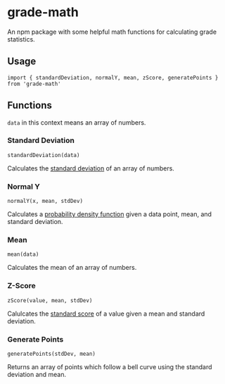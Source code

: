 # grade-math
An npm package with some helpful math functions for calculating grade statistics.

## Usage
`import { standardDeviation, normalY, mean, zScore, generatePoints } from 'grade-math'`

## Functions
`data` in this context means an array of numbers.

### Standard Deviation
`standardDeviation(data)`

Calculates the [standard deviation](https://en.wikipedia.org/wiki/Standard_deviation) of an array of numbers.

### Normal Y
`normalY(x, mean, stdDev)`

Calculates a [probability density function](https://en.wikipedia.org/wiki/Probability_density_function) 
given a data point, mean, and standard deviation.

### Mean
`mean(data)`

Calculates the mean of an array of numbers.

### Z-Score
`zScore(value, mean, stdDev)`

Calulcates the [standard score](https://en.wikipedia.org/wiki/Standard_score) of a value given a mean and standard deviation.

### Generate Points
`generatePoints(stdDev, mean)`

Returns an array of points which follow a bell curve using the standard deviation and mean.
